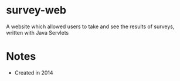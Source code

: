 # survey-web
A website which allowed users to take and see the results of surveys, written with Java Servlets

# Notes
- Created in 2014
